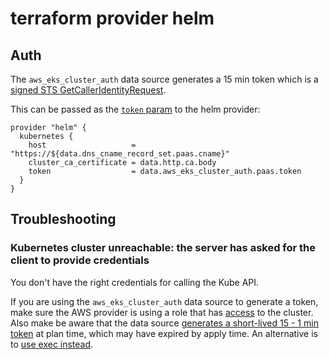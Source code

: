 # terraform provider helm

## Auth

The `aws_eks_cluster_auth` data source generates a 15 min token which is a [signed STS GetCallerIdentityRequest](https://github.com/hashicorp/terraform-provider-aws/blob/196cfd3/internal/service/eks/token.go#L196).

This can be passed as the [`token` param](https://github.com/hashicorp/terraform-provider-helm/blob/ff039c3efa656b621c52b0b1fc9e8235305f43b3/helm/structure_kubeconfig.go#L159) to the helm provider:

```
provider "helm" {
  kubernetes {
    host                   = "https://${data.dns_cname_record_set.paas.cname}"
    cluster_ca_certificate = data.http.ca.body
    token                  = data.aws_eks_cluster_auth.paas.token
  }
}
```

## Troubleshooting

### Kubernetes cluster unreachable: the server has asked for the client to provide credentials

You don't have the right credentials for calling the Kube API.

If you are using the `aws_eks_cluster_auth` data source to generate a token, make sure the AWS provider is using a role that has [access](aws-eks-auth.md) to the cluster. Also make be aware that the data source [generates a short-lived 15 - 1 min token](https://github.com/hashicorp/terraform-provider-aws/blob/196cfd3/internal/service/eks/token.go#L193) at plan time, which may have expired by apply time. An alternative is to [use exec instead](https://github.com/hashicorp/terraform-provider-helm/issues/893#issuecomment-1171455299).
